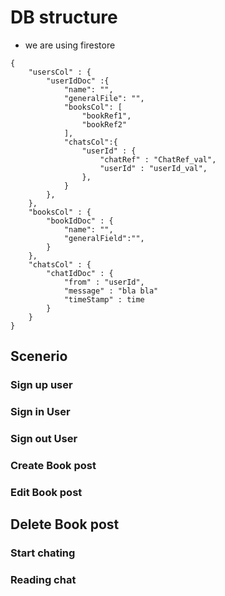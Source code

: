 # DB structure 
- we are using firestore 

```
{
    "usersCol" : {
        "userIdDoc" :{
            "name": "",
            "generalFile": "",
            "booksCol": [
                "bookRef1",
                "bookRef2"
            ],
            "chatsCol":{
                "userId" : {
                    "chatRef" : "ChatRef_val",
                    "userId" : "userId_val",
                },
            }
        },
    },
    "booksCol" : {
        "bookIdDoc" : {
            "name": "",
            "generalField":"",
        }
    },
    "chatsCol" : {
        "chatIdDoc" : {
            "from" : "userId",
            "message" : "bla bla"
            "timeStamp" : time
        }
    }
}
```

## Scenerio

### Sign up user

### Sign in User

### Sign out User

### Create Book post

### Edit Book post

## Delete Book post

### Start chating

### Reading chat



